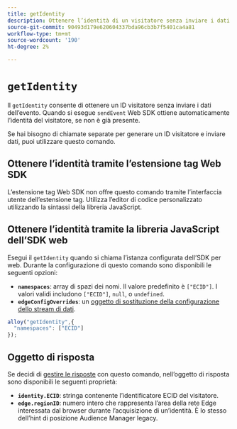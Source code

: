 ```yaml
---
title: getIdentity
description: Ottenere l’identità di un visitatore senza inviare i dati dell’evento.
source-git-commit: 90493d179e620604337bda96cb3b7f5401ca4a81
workflow-type: tm+mt
source-wordcount: '190'
ht-degree: 2%

---
```


# `getIdentity`

Il `getIdentity` consente di ottenere un ID visitatore senza inviare i dati dell’evento. Quando si esegue `sendEvent` Web SDK ottiene automaticamente l’identità del visitatore, se non è già presente.

Se hai bisogno di chiamate separate per generare un ID visitatore e inviare dati, puoi utilizzare questo comando.

## Ottenere l’identità tramite l’estensione tag Web SDK

L’estensione tag Web SDK non offre questo comando tramite l’interfaccia utente dell’estensione tag. Utilizza l’editor di codice personalizzato utilizzando la sintassi della libreria JavaScript.

## Ottenere l’identità tramite la libreria JavaScript dell’SDK web

Esegui il `getIdentity` quando si chiama l’istanza configurata dell’SDK per web. Durante la configurazione di questo comando sono disponibili le seguenti opzioni:

* **`namespaces`**: array di spazi dei nomi. Il valore predefinito è `["ECID"]`. I valori validi includono `["ECID"]`, `null`, o `undefined`.
* **`edgeConfigOverrides`**: un [oggetto di sostituzione della configurazione dello stream di dati](datastream-overrides.md).

```js
alloy("getIdentity",{
  "namespaces": ["ECID"]
});
```

## Oggetto di risposta

Se decidi di [gestire le risposte](command-responses.md) con questo comando, nell’oggetto di risposta sono disponibili le seguenti proprietà:

* **`identity.ECID`**: stringa contenente l’identificatore ECID del visitatore.
* **`edge.regionID`**: numero intero che rappresenta l’area della rete Edge interessata dal browser durante l’acquisizione di un’identità. È lo stesso dell’hint di posizione Audience Manager legacy.
